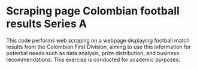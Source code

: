 # Scraping page Colombian football results Series A
This code performs web scraping on a webpage displaying football match results from the Colombian First Division, aiming to use this information for potential needs such as data analysis, prize distribution, and business recommendations. This exercise is conducted for academic purposes.
